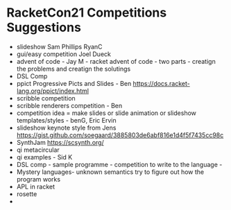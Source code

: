 # RacketCon21 Competitions Suggestions

* slideshow Sam Phillips RyanC
* gui/easy competition Joel Dueck
* advent of code - Jay M - racket advent of code - two parts - creatign the problems and creatign the solutings
* DSL Comp
* ppict Progressive Picts and Slides - Ben  https://docs.racket-lang.org/ppict/index.html
* scribble competition
* scribble renderers competition - Ben
* competition idea = make slides or slide animation or slideshow templates/styles - benG, Eric Ervin
* slideshow keynote style from Jens https://gist.github.com/soegaard/3885803de6abf816e1d4f5f7435cc98c
* SynthJam  https://scsynth.org/
* qi  metacircular 
* qi examples  - Sid K
* DSL comp - sample programme - competition to write to the language - 
* Mystery languages- unknown semantics try to figure out how the program works
* APL in racket 
* rosette 
* 

